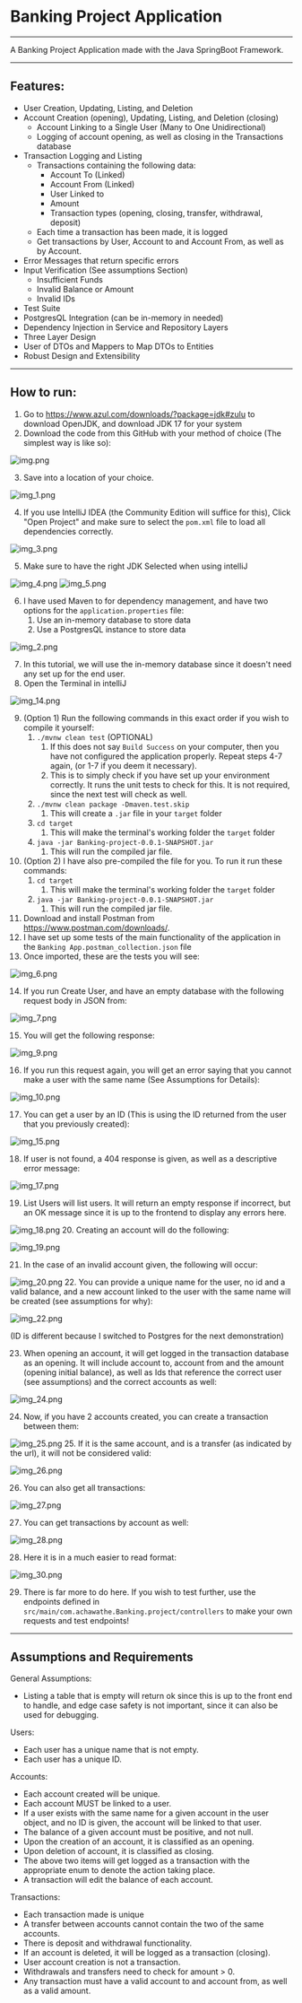 # Banking Project Application

---
A Banking Project Application made with the Java SpringBoot Framework.
___
## Features:
- User Creation, Updating, Listing, and Deletion
- Account Creation (opening), Updating, Listing, and Deletion (closing)
    - Account Linking to a Single User (Many to One Unidirectional)
    - Logging of account opening, as well as closing in the Transactions database
- Transaction Logging and Listing
    - Transactions containing the following data:
        - Account To (Linked)
        - Account From (Linked)
        - User Linked to
        - Amount
        - Transaction types (opening, closing, transfer, withdrawal, deposit)
    - Each time a transaction has been made, it is logged
    - Get transactions by User, Account to and Account From, as well as by Account.
- Error Messages that return specific errors
- Input Verification (See assumptions Section)
    - Insufficient Funds
    - Invalid Balance or Amount
    - Invalid IDs
- Test Suite
- PostgresQL Integration (can be in-memory in needed)
- Dependency Injection in Service and Repository Layers
- Three Layer Design
- User of DTOs and Mappers to Map DTOs to Entities
- Robust Design and Extensibility
---
## How to run:
1. Go to https://www.azul.com/downloads/?package=jdk#zulu to download OpenJDK, and download JDK 17 for your system
2. Download the code from this GitHub with your method of choice (The simplest way is like so):

![img.png](img.png)

3. Save into a location of your choice.

![img_1.png](img_1.png)

4. If you use IntelliJ IDEA (the Community Edition will suffice for this), Click "Open Project" and make sure to select the `pom.xml` file to load all dependencies correctly.

![img_3.png](img_3.png)

5. Make sure to have the right JDK Selected when using intelliJ

![img_4.png](img_4.png)
![img_5.png](img_5.png)

6. I have used Maven to for dependency management, and have two options for the `application.properties` file:
   1. Use an in-memory database to store data
   2. Use a PostgresQL instance to store data

![img_2.png](img_2.png)

7. In this tutorial, we will use the in-memory database since it doesn't need any set up for the end user.
8. Open the Terminal in intelliJ

![img_14.png](img_14.png)

9. (Option 1) Run the following commands in this exact order if you wish to compile it yourself:
   1. `./mvnw clean test`  (OPTIONAL)
      1. If this does not say `Build Success` on your computer, then you have not configured the application properly. Repeat steps 4-7 again, (or 1-7 if you deem it necessary).
      2. This is to simply check if you have set up your environment correctly. It runs the unit tests to check for this. It is not required, since the next test will check as well.
   2. `./mvnw clean package -Dmaven.test.skip`
      1. This will create a `.jar` file in your `target` folder
   3. `cd target`
      1. This will make the terminal's working folder the `target` folder
   4. `java -jar Banking-project-0.0.1-SNAPSHOT.jar`
      1. This will run the compiled jar file.
10. (Option 2) I have also pre-compiled the file for you. To run it run these commands:
    1. `cd target`
        1. This will make the terminal's working folder the `target` folder
    2. `java -jar Banking-project-0.0.1-SNAPSHOT.jar`
        1. This will run the compiled jar file.
11. Download and install Postman from https://www.postman.com/downloads/.
12. I have set up some tests of the main functionality of the application in the `Banking App.postman_collection.json` file
13. Once imported, these are the tests you will see:

![img_6.png](img_6.png)

14. If you run Create User, and have an empty database with the following request body in JSON from:

![img_7.png](img_7.png)

15. You will get the following response:

![img_9.png](img_9.png)

16. If you run this request again, you will get an error saying that you cannot make a user with the same name (See Assumptions for Details):

![img_10.png](img_10.png)

17. You can get a user by an ID (This is using the ID returned from the user that you previously created):

![img_15.png](img_15.png)

18. If user is not found, a 404 response is given, as well as a descriptive error message:

![img_17.png](img_17.png)

19. List Users will list users. It will return an empty response if incorrect, but an OK message since it is up to the frontend to display any errors here.

![img_18.png](img_18.png)
20. Creating an account will do the following:

![img_19.png](img_19.png)

21. In the case of an invalid account given, the following will occur:

![img_20.png](img_20.png)
22. You can provide a unique name for the user, no id and a valid balance, and a new account linked to the user with the same name will be created (see assumptions for why):

![img_22.png](img_22.png)

(ID is different because I switched to Postgres for the next demonstration)

23. When opening an account, it will get logged in the transaction database as an opening. It will include account to, account from and the amount (opening initial balance), as well as Ids that reference the correct user (see assumptions) and the correct accounts as well:

![img_24.png](img_24.png)

24. Now, if you have 2 accounts created, you can create a transaction between them:

![img_25.png](img_25.png)
25. If it is the same account, and is a transfer (as indicated by the url), it will not be considered valid:

![img_26.png](img_26.png)

26. You can also get all transactions:

![img_27.png](img_27.png)

27. You can get transactions by account as well:

![img_28.png](img_28.png)

28. Here it is in a much easier to read format:

![img_30.png](img_30.png)

29. There is far more to do here. If you wish to test further, use the endpoints defined in `src/main/com.achawathe.Banking.project/controllers` to make your own requests and test endpoints!
---
## Assumptions and Requirements
General Assumptions:
- Listing a table that is empty will return ok since this is up to the front end to handle, and edge case safety is not important, since it can also be used for debugging.

Users:
- Each user has a unique name that is not empty.
- Each user has a unique ID.

Accounts:
- Each account created will be unique.
- Each account MUST be linked to a user.
- If a user exists with the same name for a given account in the user object, and no ID is given, the account will be linked to that user.
- The balance of a given account must be positive, and not null.
- Upon the creation of an account, it is classified as an opening.
- Upon deletion of account, it is classified as closing.
- The above two items will get logged as a transaction with the appropriate enum to denote the action taking place.
- A transaction will edit the balance of each account.

Transactions:
- Each transaction made is unique
- A transfer between accounts cannot contain the two of the same accounts.
- There is deposit and withdrawal functionality.
- If an account is deleted, it will be logged as a transaction (closing).
- User account creation is not a transaction.
- Withdrawals and transfers need to check for amount > 0.
- Any transaction must have a valid account to and account from, as well as a valid amount.